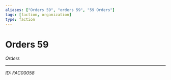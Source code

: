 ```yaml
---
aliases: ["Orders 59", "orders 59", "59 Orders"]
tags: [faction, organization]
type: faction
---
```


# Orders 59

*Orders*

---
*ID: FAC00058*